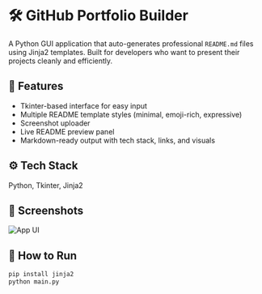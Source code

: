 # 🛠 GitHub Portfolio Builder

A Python GUI application that auto-generates professional `README.md` files using Jinja2 templates. Built for developers who want to present their projects cleanly and efficiently.

## 🎨 Features
- Tkinter-based interface for easy input
- Multiple README template styles (minimal, emoji-rich, expressive)
- Screenshot uploader
- Live README preview panel
- Markdown-ready output with tech stack, links, and visuals

## ⚙️ Tech Stack
Python, Tkinter, Jinja2

## 📸 Screenshots
![App UI](images/screenshot(26).png) <!-- Replace with your actual screenshot -->

## 🚀 How to Run
```bash
pip install jinja2
python main.py
